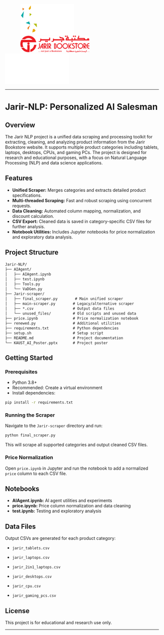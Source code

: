 <div>
  <img src="assets/kaust-academy-logo.png" alt="KAUST Academy Logo" height="100em" hspace='50'/> <img src="assets/jarir-logo.png" alt="Jarir Logo" height="55em" hspace='50'/> <img src="assets/kaust-logo.png" alt="KAUST Logo" height="100em"/>
</div>
<hr>

# **Jarir-NLP: Personalized AI Salesman**

## Overview
The Jarir NLP project is a unified data scraping and processing toolkit for extracting, cleaning, and analyzing product information from the Jarir Bookstore website. It supports multiple product categories including tablets, laptops, desktops, CPUs, and gaming PCs. The project is designed for research and educational purposes, with a focus on Natural Language Processing (NLP) and data science applications.

## Features
- **Unified Scraper:** Merges categories and extracts detailed product specifications.
- **Multi-threaded Scraping:** Fast and robust scraping using concurrent requests.
- **Data Cleaning:** Automated column mapping, normalization, and discount calculation.
- **CSV Export:** Cleaned data is saved in category-specific CSV files for further analysis.
- **Notebook Utilities:** Includes Jupyter notebooks for price normalization and exploratory data analysis.

## Project Structure

```
Jarir-NLP/
├── AIAgent/
│   ├── AIAgent.ipynb
│   ├── test.ipynb
│   ├── Tools.py
│   └── VaDGen.py
├── Jarir-scraper/
│   ├── final_scraper.py        # Main unified scraper
│   ├── main-scraper.py        # Legacy/alternative scraper
│   ├── *.csv                  # Output data files
│   └── unused_files/          # Old scripts and unused data
├── price.ipynb                # Price normalization notebook
├── renewed.py                 # Additional utilities
├── requirements.txt           # Python dependencies
├── setup.sh                   # Setup script
├── README.md                  # Project documentation
└── KAUST_AI_Poster.pptx       # Project poster
```

## Getting Started

### Prerequisites
- Python 3.8+
- Recommended: Create a virtual environment
- Install dependencies:
```bash
pip install -r requirements.txt
```

### Running the Scraper
Navigate to the `Jarir-scraper` directory and run:
```bash
python final_scraper.py
```
This will scrape all supported categories and output cleaned CSV files.

### Price Normalization
Open `price.ipynb` in Jupyter and run the notebook to add a normalized `price` column to each CSV file.

## Notebooks
- **AIAgent.ipynb:** AI agent utilities and experiments
- **price.ipynb:** Price column normalization and data cleaning
- **test.ipynb:** Testing and exploratory analysis

## Data Files
Output CSVs are generated for each product category:
- `jarir_tablets.csv`
- `jarir_laptops.csv`
- `jarir_2in1_laptops.csv`
- `jarir_desktops.csv`
- `jarir_cpu.csv`

- `jarir_gaming_pcs.csv`


## License
This project is for educational and research use only.

---
